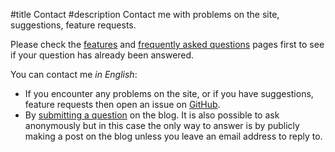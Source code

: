 #title Contact
#description Contact me with problems on the site, suggestions, feature requests.

Please check the [features](/features.html) and
[frequently asked questions](/FAQ.html) pages first to see if your
question has already been answered.

You can contact me *in English*:

* If you encounter any problems on the site, or if you have
  suggestions, feature requests then open an issue on [GitHub][GH].
* By [submitting a question][AMA] on the blog.  It is also possible to
  ask anonymously but in this case the only way to answer is by
  publicly making a post on the blog unless you leave an email address
  to reply to.

[AMA]: http://blog.mailnesia.com/ask
[GH]: https://github.com/Gilwyad/mailnesia.com
